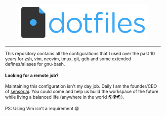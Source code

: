 <p align="center">
    <img width="420" src="img/dotfiles-logo.png" alt="dotfiles logo">
</p>

---

This repository contains all the configurations that I used over the past 10 years for zsh, vim, neovim, tmux, git, gdb and some extended defines/aliases for gnu-bash.

#### Looking for a remote job?

Maintaining this configuration isn't my day job. Daily I am the founder/CEO of [sensor.ai](https://github.com/sensorai). You could come and help us build the workspace of the future while living a balanced life (anywhere in the world 🌎🌍🌏).

PS: Using Vim isn't a requirement 😁
